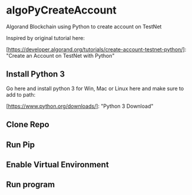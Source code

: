 # algoPyCreateAccount
Algorand Blockchain using Python to create account on TestNet

Inspired by original tutorial here: 

[https://developer.algorand.org/tutorials/create-account-testnet-python/]:  	"Create an Account on TestNet with Python"


## Install Python 3
Go here and install python 3 for Win, Mac or Linux here and make sure to add to path: 

[https://www.python.org/downloads/]: 	"Python 3 Download"


## Clone Repo


## Run Pip


## Enable Virtual Environment


## Run program

